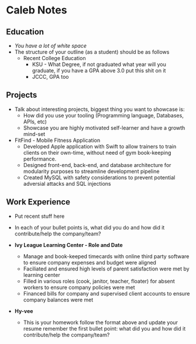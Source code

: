 # Caleb Notes

## Education 
- *You have a lot of white space*
- The structure of your outline (as a student) should be as follows
  - Recent College Education 
    - KSU - What Degree, if not graduated what year will you graduate, if you have a GPA above 3.0 put this shit on it
    - JCCC, GPA too 

## Projects
- Talk about interesting projects, biggest thing you want to showcase is:
  - How did you use your tooling (Programming language, Databases, APIs, etc) 
  - Showcase you are highly motivated self-learner and have a growth mind-set 
- FitFind - Mobile Fitness Application  
  - Developed Apple application  with Swift to allow trainers to train clients on their own-time, without need of gym book-keeping performance.
  - Designed front-end, back-end, and database architecture for modularity purposes to streamline development pipeline  
  - Created MySQL with safety considerations to prevent potential adversial attacks and SQL injections

## Work Experience
- Put recent stuff here
- In each of your bullet points is, what did you do and how did it contribute/help the company/team?
- **Ivy League Learning Center - Role and Date**
  - Manage and book-keeped timecards with online third party software to ensure company expenses and budget were aligned 
  - Faciliated and ensured high levels of parent satisfaction were met by learning center
  - Filled in various roles (cook, janitor, teacher, floater) for absent workers to ensure company policies were met
  - Financed bills for company and supervised client accounts to ensure company balances were met  

- **Hy-vee**
  - This is your homework follow the format above and update your resume remember the first bullet point: what did you and how did it contribute/help the company/team?
